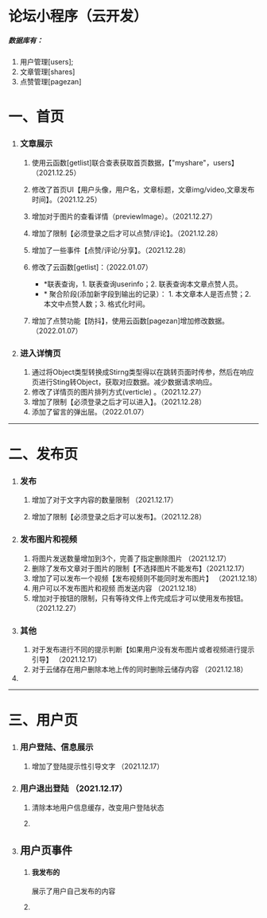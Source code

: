#  论坛小程序（云开发）

##### 数据库有：

1. 用户管理[users];
2. 文章管理[shares]
3. 点赞管理[pagezan]



# 一、首页

1. ### 文章展示

      1. 使用云函数[getlist]联合查表获取首页数据，【"myshare"，users】（2021.12.25）

      2. 修改了首页UI【用户头像，用户名，文章标题，文章img/video,文章发布时间】。（2021.12.25）

      3. 增加对于图片的查看详情（previewImage）。（2021.12.27）

      4. 增加了限制【必须登录之后才可以点赞/评论】。（2021.12.28）

      5. 增加了一些事件【点赞/评论/分享】。（2021.12.28）

      6. 修改了云函数[getlist]：（2022.01.07）

         -  \*联表查询，1. 联表查询userinfo；2. 联表查询本文章点赞人员。
         -  \* 聚合阶段(添加新字段到输出的记录）： 1. 本文章本人是否点赞；2. 本文中点赞人数；3. 格式化时间。

      7.  增加了点赞功能【防抖】，使用云函数[pagezan]增加修改数据。（2022.01.07）

          

2. ### 进入详情页

   1. 通过将Object类型转换成Stirng类型得以在跳转页面时传参，然后在响应页进行Sting转Object，获取对应数据。减少数据请求响应。
   2. 修改了详情页的图片排列方式(verticle) 。（2021.12.27）
   3. 增加了限制【必须登录之后才可以进入】。（2021.12.28）
   4. 添加了留言的弹出层。（2022.01.07）



------------------------------



# 二、发布页

1. ### 发布

   1. 增加了对于文字内容的数量限制 （2021.12.17）

   2. 增加了限制【必须登录之后才可以发布】。（2021.12.28）

      

2. ### 发布图片和视频

   1. 将图片发送数量增加到3个，完善了指定删除图片    （2021.12.17）
   2. 删除了发布文章对于图片的限制【不选择图片不能发布】（2021.12.17）
   3. 增加了可以发布一个视频【发布视频则不能同时发布图片】 （2021.12.18）
   4. 用户可以不发布图片和视频 而发送内容 （2021.12.18）
   5. 增加对于按钮的限制，只有等待文件上传完成后才可以使用发布按钮。（2021.12.27）

3. ###  其他 

   1. 对于发布进行不同的提示判断【如果用户没有发布图片或者视频进行提示引导】 （2021.12.17）
   2. 对于云储存在用户删除本地上传的同时删除云储存内容 （2021.12.18）

4. 

----



# 三、用户页

1. ### 用户登陆、信息展示

   1. 增加了登陆提示性引导文字 （2021.12.17）

   

2. ### 用户退出登陆  （2021.12.17）

   1. 清除本地用户信息缓存，改变用户登陆状态

   2. 

      

3. ## 用户页事件

   1. #### 我发布的

      展示了用户自己发布的内容

   2. 